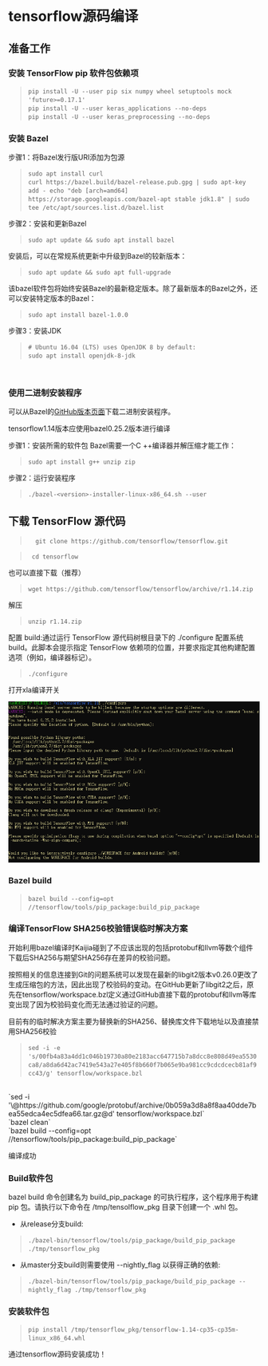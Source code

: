 # tensorflow源码编译

## 准备工作

### 安装 TensorFlow pip 软件包依赖项

>`pip install -U --user pip six numpy wheel setuptools mock 'future>=0.17.1'`</br>
    `pip install -U --user keras_applications --no-deps`</br>
    `pip install -U --user keras_preprocessing --no-deps`

### 安装 Bazel

步骤1：将Bazel发行版URI添加为包源

>`sudo apt install curl`</br>
`curl https://bazel.build/bazel-release.pub.gpg | sudo apt-key add -
echo "deb [arch=amd64] https://storage.googleapis.com/bazel-apt stable jdk1.8" | sudo tee /etc/apt/sources.list.d/bazel.list`

步骤2：安装和更新Bazel

>`sudo apt update && sudo apt install bazel`

安装后，可以在常规系统更新中升级到Bazel的较新版本：

>`sudo apt update && sudo apt full-upgrade`

该bazel软件包将始终安装Bazel的最新稳定版本。除了最新版本的Bazel之外，还可以安装特定版本的Bazel：

>`sudo apt install bazel-1.0.0`

步骤3：安装JDK

>`# Ubuntu 16.04 (LTS) uses OpenJDK 8 by default:`</br>
`sudo apt install openjdk-8-jdk`
</br>

### 使用二进制安装程序

可以从Bazel的[GitHub版本页面](https://github.com/bazelbuild/bazel/releases)下载二进制安装程序。

tensorflow1.14版本应使用bazel0.25.2版本进行编译

步骤1：安装所需的软件包
Bazel需要一个C ++编译器并解压缩才能工作：

>`sudo apt install g++ unzip zip`

步骤2：运行安装程序

>`./bazel-<version>-installer-linux-x86_64.sh --user`


## 下载 TensorFlow 源代码

>`  git clone https://github.com/tensorflow/tensorflow.git`

>` cd tensorflow`


也可以直接下载（推荐）

>`wget https://github.com/tensorflow/tensorflow/archive/r1.14.zip`

解压

>`unzip r1.14.zip`

配置 build:通过运行 TensorFlow 源代码树根目录下的 ./configure 配置系统 build。此脚本会提示指定 TensorFlow 依赖项的位置，并要求指定其他构建配置选项（例如，编译器标记）。

> `./configure`

打开xla编译开关

![xla](https://github.com/erguixieshen/XLA/raw/master/week2/picture/1.png)

### Bazel build

>`bazel build --config=opt //tensorflow/tools/pip_package:build_pip_package`

### 编译TensorFlow  SHA256校验错误临时解决方案

开始利用bazel编译时Kaijia碰到了不应该出现的包括protobuf和llvm等数个组件下载后SHA256与期望SHA256存在差异的校验问题。

按照相关的信息连接到Git的问题系统可以发现在最新的libgit2版本v0.26.0更改了生成压缩包的方法，因此出现了校验码的变动。在GitHub更新了libgit2之后，原先在tensorflow/workspace.bzl定义通过GitHub直接下载的protobuf和llvm等库变出现了因为校验码变化而无法通过验证的问题。

目前有的临时解决方案主要为替换新的SHA256、替换库文件下载地址以及直接禁用SHA256校验

>`sed -i -e 's/00fb4a83a4dd1c046b19730a80e2183acc647715b7a8dcc8e808d49ea5530ca8/a8da6d42ac7419e543a27e405f8b660f7b065e9ba981cc9cdcdcecb81af9cc43/g' tensorflow/workspace.bzl`
</br>
`sed -i '\@https://github.com/google/protobuf/archive/0b059a3d8a8f8aa40dde7bea55edca4ec5dfea66.tar.gz@d' tensorflow/workspace.bzl`
</br>
`bazel clean`
</br>
`bazel build --config=opt //tensorflow/tools/pip_package:build_pip_package`

编译成功

### Build软件包

bazel build 命令创建名为 build_pip_package 的可执行程序，这个程序用于构建 pip 包。请执行以下命令在 /tmp/tensolflow_pkg 目录下创建一个 .whl 包。

- 从release分支build:
>`./bazel-bin/tensorflow/tools/pip_package/build_pip_package ./tmp/tensorflow_pkg`

- 从master分支build则需要使用 --nightly_flag 以获得正确的依赖:

>`./bazel-bin/tensorflow/tools/pip_package/build_pip_package --nightly_flag ./tmp/tensorflow_pkg`

### 安装软件包

>`pip install /tmp/tensorflow_pkg/tensorflow-1.14-cp35-cp35m-linux_x86_64.whl`

通过tensorflow源码安装成功！




